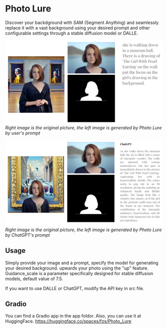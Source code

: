 # Photo Lure

Discover your backdground with SAM (Segment Anything) and seamlessly replace it with a vast background using your desired prompt and other configurable settings through a stable diffusion model or DALLE.

![Image 1](./src/images/photo_lure_1.jpg)
*Right image is the original picture, the left image is generated by Photo Lure by user's prompt*

![Image 2](./src/images/photo_lure_2.jpg)
*Right image is the original picture, the left image is generated by Photo Lure by ChatGPT's prompt*


## Usage

Simply provide your image and a prompt, specify the model for generating your desired background. upwards your photo using the "up" feature. Guidance_scale is a parameter specifically designed for stable diffusion models, default value of 7.5.

If you want to use DALLE or ChatGPT, modify the API key in src file.


## Gradio

You can find a Gradio app in the app foldor. Also, you can use it at HuggingFace.
https://huggingface.co/spaces/fzs/Photo_Lure